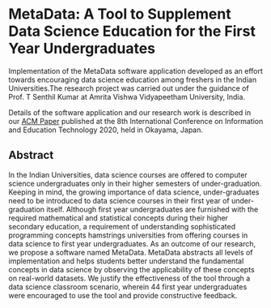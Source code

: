 # MetaData: A Tool to Supplement Data Science Education for the First Year Undergraduates
Implementation of the MetaData software application developed as an effort towards encouraging data science education among freshers in the Indian Universities.The research project was carried out under the guidance of Prof. T Senthil Kumar at Amrita Vishwa Vidyapeetham University, India. 

Details of the software application and our research work is described in our [ACM Paper](https://dl.acm.org/doi/abs/10.1145/3395245.3396409) published at the 8th International Conference on Information and Education Technology 2020, held in Okayama, Japan.

## Abstract
In the Indian Universities, data science courses are offered to computer science undergraduates only in their higher semesters of under-graduation. Keeping in mind, the growing importance of data science, under-graduates need to be introduced to data science courses in their first year of under-graduation itself. Although first year undergraduates are furnished with the required mathematical and statistical concepts during their higher secondary education, a requirement of understanding sophisticated programming concepts hamstrings universities from offering courses in data science to first year undergraduates. As an outcome of our research, we propose a software named MetaData. MetaData abstracts all levels of implementation and helps students better understand the fundamental concepts in data science by observing the applicability of these concepts on real-world datasets. We justify the effectiveness of the tool through a data science classroom scenario, wherein 44 first year undergraduates were encouraged to use the tool and provide constructive feedback.
